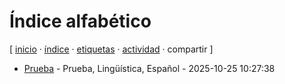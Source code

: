 # Índice alfabético
[ [inicio](https://github.com/jucardus/jucardus.github.io/blob/main/index.md) · [índice](https://github.com/jucardus/jucardus.github.io/blob/main/indices/indice.md) · [etiquetas](https://github.com/jucardus/jucardus.github.io/blob/main/indices/etiquetas.md) · [actividad](https://github.com/jucardus/jucardus.github.io/blob/main/indices/actividad.md) · compartir ]

* [Prueba](https://github.com/jucardus/jucardus.github.io/blob/main/prueba/prueba.md) - Prueba, Lingüística, Español - 2025-10-25 10:27:38